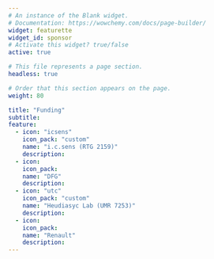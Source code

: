 ```yaml
---
# An instance of the Blank widget.
# Documentation: https://wowchemy.com/docs/page-builder/
widget: featurette
widget_id: sponsor
# Activate this widget? true/false
active: true

# This file represents a page section.
headless: true

# Order that this section appears on the page.
weight: 80

title: "Funding"
subtitle: 
feature:
  - icon: "icsens"
    icon_pack: "custom"
    name: "i.c.sens (RTG 2159)"
    description: 
  - icon:
    icon_pack:
    name: "DFG"
    description:
  - icon: "utc"
    icon_pack: "custom"
    name: "Heudiasyc Lab (UMR 7253)"
    description:
  - icon:
    icon_pack:
    name: "Renault"
    description:
---
```

